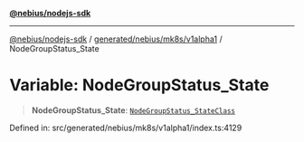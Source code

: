 [**@nebius/nodejs-sdk**](../../../../../README.md)

***

[@nebius/nodejs-sdk](../../../../../README.md) / [generated/nebius/mk8s/v1alpha1](../README.md) / NodeGroupStatus\_State

# Variable: NodeGroupStatus\_State

> **NodeGroupStatus\_State**: [`NodeGroupStatus_StateClass`](../type-aliases/NodeGroupStatus_StateClass.md)

Defined in: src/generated/nebius/mk8s/v1alpha1/index.ts:4129
